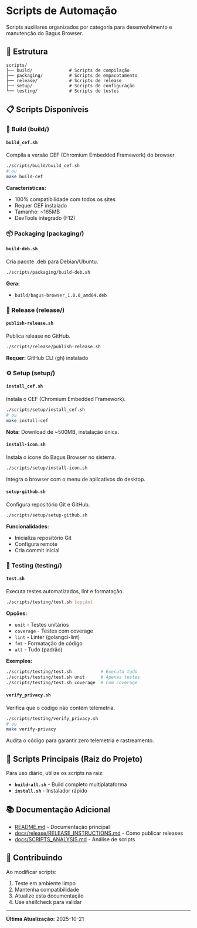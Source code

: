 # Scripts de Automação

Scripts auxiliares organizados por categoria para desenvolvimento e manutenção do Bagus Browser.

## 📁 Estrutura

```
scripts/
├── build/              # Scripts de compilação
├── packaging/          # Scripts de empacotamento
├── release/            # Scripts de release
├── setup/              # Scripts de configuração
└── testing/            # Scripts de testes
```

## 📋 Scripts Disponíveis

### 🔨 Build (build/)

#### `build_cef.sh`
Compila a versão CEF (Chromium Embedded Framework) do browser.

```bash
./scripts/build/build_cef.sh
# ou
make build-cef
```

**Características:**
- 100% compatibilidade com todos os sites
- Requer CEF instalado
- Tamanho: ~165MB
- DevTools integrado (F12)

### 📦 Packaging (packaging/)

#### `build-deb.sh`
Cria pacote .deb para Debian/Ubuntu.

```bash
./scripts/packaging/build-deb.sh
```

**Gera:**
- `build/bagus-browser_1.0.0_amd64.deb`

### 🚢 Release (release/)

#### `publish-release.sh`
Publica release no GitHub.

```bash
./scripts/release/publish-release.sh
```

**Requer:** GitHub CLI (gh) instalado

### ⚙️ Setup (setup/)

#### `install_cef.sh`
Instala o CEF (Chromium Embedded Framework).

```bash
./scripts/setup/install_cef.sh
# ou
make install-cef
```

**Nota:** Download de ~500MB, instalação única.

#### `install-icon.sh`
Instala o ícone do Bagus Browser no sistema.

```bash
./scripts/setup/install-icon.sh
```

Integra o browser com o menu de aplicativos do desktop.

#### `setup-github.sh`
Configura repositório Git e GitHub.

```bash
./scripts/setup/setup-github.sh
```

**Funcionalidades:**
- Inicializa repositório Git
- Configura remote
- Cria commit inicial

### 🧪 Testing (testing/)

#### `test.sh`
Executa testes automatizados, lint e formatação.

```bash
./scripts/testing/test.sh [opção]
```

**Opções:**
- `unit` - Testes unitários
- `coverage` - Testes com coverage
- `lint` - Linter (golangci-lint)
- `fmt` - Formatação de código
- `all` - Tudo (padrão)

**Exemplos:**
```bash
./scripts/testing/test.sh           # Executa tudo
./scripts/testing/test.sh unit      # Apenas testes
./scripts/testing/test.sh coverage  # Com coverage
```

#### `verify_privacy.sh`
Verifica que o código não contém telemetria.

```bash
./scripts/testing/verify_privacy.sh
# ou
make verify-privacy
```

Audita o código para garantir zero telemetria e rastreamento.

## 🎯 Scripts Principais (Raiz do Projeto)

Para uso diário, utilize os scripts na raiz:

- **`build-all.sh`** - Build completo multiplataforma
- **`install.sh`** - Instalador rápido

## 📚 Documentação Adicional

- [README.md](../README.md) - Documentação principal
- [docs/release/RELEASE_INSTRUCTIONS.md](../docs/release/RELEASE_INSTRUCTIONS.md) - Como publicar releases
- [docs/SCRIPTS_ANALYSIS.md](../docs/SCRIPTS_ANALYSIS.md) - Análise de scripts

## 🤝 Contribuindo

Ao modificar scripts:

1. Teste em ambiente limpo
2. Mantenha compatibilidade
3. Atualize esta documentação
4. Use shellcheck para validar

---

**Última Atualização:** 2025-10-21
